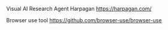 Visual AI Research Agent Harpagan https://harpagan.com/

Browser use tool https://github.com/browser-use/browser-use
